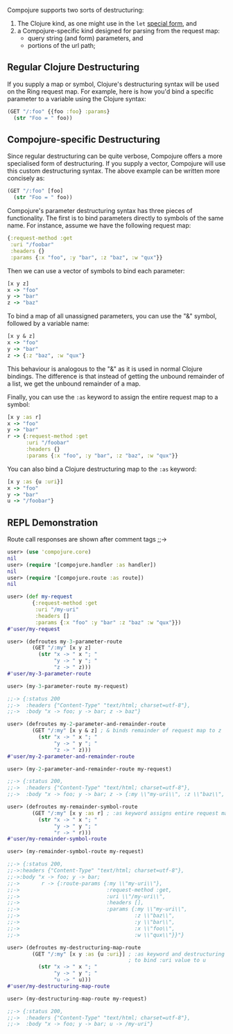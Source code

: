 Compojure supports two sorts of destructuring:

 1. The Clojure kind, as one might use in the `let` [special form](http://clojure.org/special_forms), and
 2. a Compojure-specific kind designed for parsing from the request map:
      * query string (and form) parameters, and
      * portions of the url path;

## Regular Clojure Destructuring

If you supply a map or symbol, Clojure's destructuring syntax will be used on the Ring request map. For example, here is how you'd bind a specific parameter to a variable using the Clojure syntax:

```clojure
(GET "/:foo" {{foo :foo} :params}
  (str "Foo = " foo))
```

## Compojure-specific Destructuring

Since regular destructuring can be quite verbose, Compojure offers a more specialised form of destructuring. If you supply a vector, Compojure will use this custom destructuring syntax. The above example can be written more concisely as:

```clojure
(GET "/:foo" [foo]
  (str "Foo = " foo))
```

Compojure's parameter destructuring syntax has three pieces of functionality. The first is to bind parameters directly to symbols of the same name. For instance, assume we have the following request map:

```clojure
{:request-method :get
 :uri "/foobar"
 :headers {}
 :params {:x "foo", :y "bar", :z "baz", :w "qux"}}
```

Then we can use a vector of symbols to bind each parameter:

```clojure
[x y z]
x -> "foo"
y -> "bar"
z -> "baz"
```

To bind a map of all unassigned parameters, you can use the "&" symbol, followed by a variable name:

```clojure
[x y & z]
x -> "foo"
y -> "bar"
z -> {:z "baz", :w "qux"}
```

This behaviour is analogous to the "&" as it is used in normal Clojure bindings. The difference is that instead of getting the unbound remainder of a list, we get the unbound remainder of a map.

Finally, you can use the `:as` keyword to assign the entire request map to a symbol:

```clojure
[x y :as r]
x -> "foo"
y -> "bar"
r -> {:request-method :get
      :uri "/foobar"
      :headers {}
      :params {:x "foo", :y "bar", :z "baz", :w "qux"}}
```

You can also bind a Clojure destructuring map to the `:as` keyword:

```clojure
[x y :as {u :uri}]
x -> "foo"
y -> "bar"
u -> "/foobar"}
```

## REPL Demonstration

Route call responses are shown after comment tags ;;-> 

```clojure
user> (use 'compojure.core)
nil
user> (require '[compojure.handler :as handler])
nil
user> (require '[compojure.route :as route])
nil

user> (def my-request
        {:request-method :get
         :uri "/my-uri"
         :headers []
         :params {:x "foo" :y "bar" :z "baz" :w "qux"}})
#'user/my-request

user> (defroutes my-3-parameter-route
        (GET "/:my" [x y z]
          (str "x -> " x "; "
               "y -> " y "; "
               "z -> " z)))
#'user/my-3-parameter-route

user> (my-3-parameter-route my-request)

;;-> {:status 200
;;->  :headers {"Content-Type" "text/html; charset=utf-8"},
;;->  :body "x -> foo; y -> bar; z -> baz"}

user> (defroutes my-2-parameter-and-remainder-route
        (GET "/:my" [x y & z] ; & binds remainder of request map to z
          (str "x -> " x "; "
               "y -> " y "; "
               "z -> " z)))
#'user/my-2-parameter-and-remainder-route

user> (my-2-parameter-and-remainder-route my-request)

;;-> {:status 200,
;;->  :headers {"Content-Type" "text/html; charset=utf-8"},
;;->  :body "x -> foo; y -> bar; z -> {:my \\"my-uri\\", :z \\"baz\\", :w \\"qux\\"}"} 

user> (defroutes my-remainder-symbol-route
        (GET "/:my" [x y :as r] ; :as keyword assigns entire request map to symbol
          (str "x -> " x "; "
               "y -> " y "; "
               "r -> " r)))
#'user/my-remainder-symbol-route

user> (my-remainder-symbol-route my-request)

;;-> {:status 200,
;;->:headers {"Content-Type" "text/html; charset=utf-8"},
;;->:body "x -> foo; y -> bar;
;;->       r -> {:route-params {:my \\"my-uri\\"},
;;->                            :request-method :get,
;;->                            :uri \\"/my-uri\\",
;;->                            :headers [],
;;->                            :params {:my \\"my-uri\\",
;;->                                     :z \\"baz\\",
;;->                                     :y \\"bar\\",
;;->                                     :x \\"foo\\",
;;->                                     :w \\"qux\\"}}"}

user> (defroutes my-destructuring-map-route
        (GET "/:my" [x y :as {u :uri}] ; :as keyword and destructuring map
                                       ; to bind :uri value to u
          (str "x -> " x "; "
               "y -> " y "; "
               "u -> " u)))
#'user/my-destructuring-map-route

user> (my-destructuring-map-route my-request)

;;-> {:status 200,
;;->  :headers {"Content-Type" "text/html; charset=utf-8"},
;;->  :body "x -> foo; y -> bar; u -> /my-uri"}
```